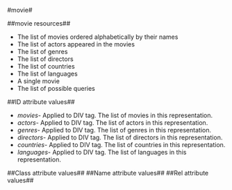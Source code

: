 #movie#

##movie resources##
- The list of movies ordered alphabetically by their names
- The list of actors appeared in the movies
- The list of genres
- The list of directors
- The list of countries
- The list of languages
- A single movie
- The list of possible queries

##ID attribute values##
- *movies*- Applied to DIV tag. The list of movies in this representation.
- *actors*- Applied to DIV tag. The list of actors in this representation.
- *genres*- Applied to DIV tag. The list of genres in this representation.
- *directors*- Applied to DIV tag. The list of directors in this representation.
- *countries*- Applied to DIV tag. The list of countries in this representation.
- *languages*- Applied to DIV tag. The list of languages in this representation.

##Class attribute values##
##Name attribute values##
##Rel attribute values##
